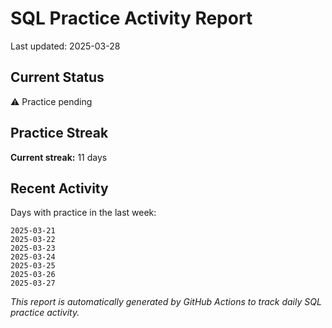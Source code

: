 # SQL Practice Activity Report

Last updated: 2025-03-28

## Current Status

⚠️ Practice pending

## Practice Streak

**Current streak:** 11 days

## Recent Activity

Days with practice in the last week:

```
2025-03-21
2025-03-22
2025-03-23
2025-03-24
2025-03-25
2025-03-26
2025-03-27
```

*This report is automatically generated by GitHub Actions to track daily SQL practice activity.*

